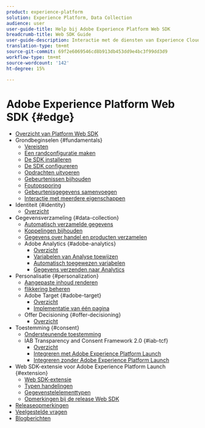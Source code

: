 ```yaml
---
product: experience-platform
solution: Experience Platform, Data Collection
audience: user
user-guide-title: Help bij Adobe Experience Platform Web SDK
breadcrumb-title: Web SDK Guide
user-guide-description: Interactie met de diensten van Experience Cloud door het Netwerk van de Rand.
translation-type: tm+mt
source-git-commit: 69f2e6069546cd8b913db453dd9e4bc3f99dd3d9
workflow-type: tm+mt
source-wordcount: '142'
ht-degree: 15%

---
```



# Adobe Experience Platform Web SDK {#edge}

* [Overzicht van Platform Web SDK](home.md)
* Grondbeginselen {#fundamentals}
   * [Vereisten](fundamentals/prerequisite.md)
   * [Een randconfiguratie maken](fundamentals/edge-configuration.md)
   * [De SDK installeren](fundamentals/installing-the-sdk.md)
   * [De SDK configureren](fundamentals/configuring-the-sdk.md)
   * [Opdrachten uitvoeren](fundamentals/executing-commands.md)
   * [Gebeurtenissen bijhouden](fundamentals/tracking-events.md)
   * [Foutopsporing](fundamentals/debugging.md)
   * [Gebeurtenisgegevens samenvoegen](fundamentals/merging-event-data.md)
   * [Interactie met meerdere eigenschappen](fundamentals/interacting-with-multiple-properties.md)
* Identiteit {#identity}
   * [Overzicht](identity/overview.md)
* Gegevensverzameling {#data-collection}
   * [Automatisch verzamelde gegevens](data-collection/automatic-information.md)
   * [Koppelingen bijhouden](data-collection/track-links.md)
   * [Gegevens over handel en producten verzamelen](data-collection/collect-commerce-data.md)
   * Adobe Analytics {#adobe-analytics}
      * [Overzicht](data-collection/adobe-analytics/analytics-overview.md)
      * [Variabelen van Analyse toewijzen](data-collection/adobe-analytics/manually-mapping-variables.md)
      * [Automatisch toegewezen variabelen](data-collection/adobe-analytics/automatically-mapped-vars.md)
      * [Gegevens verzenden naar Analytics](data-collection/adobe-analytics/sending-data-to-analytics.md)
* Personalisatie {#personalization}
   * [Aangepaste inhoud renderen](personalization/rendering-personalization-content.md)
   * [flikkering beheren](personalization/manage-flicker.md)
   * Adobe Target {#adobe-target}
      * [Overzicht](personalization/adobe-target/target-overview.md)
      * [Implementatie van één pagina](personalization/adobe-target/spa-implementation.md)
   * Offer Decisioning {#offer-decisioning}
      * [Overzicht](personalization/offer-decisioning/offer-decisioning-overview.md)
* Toestemming {#consent}
   * [Ondersteunende toestemming](consent/supporting-consent.md)
   * IAB Transparency and Consent Framework 2.0 {#iab-tcf}
      * [Overzicht](consent/iab-tcf/overview.md)
      * [Integreren met Adobe Experience Platform Launch](consent/iab-tcf/with-launch.md)
      * [Integreren zonder Adobe Experience Platform Launch](consent/iab-tcf/without-launch.md)
* Web SDK-extensie voor Adobe Experience Platform Launch {#extension}
   * [Web SDK-extensie](extension/web-sdk-extension.md)
   * [Typen handelingen](extension/action-types.md)
   * [Gegevenstelelementtypen](extension/data-element-types.md)
   * [Opmerkingen bij de release Web SDK](extension/web-sdk-ext-release-notes.md)
* [Releaseopmerkingen](release-notes.md)
* [Veelgestelde vragen](web-sdk-faq.md)
* [Blogberichten](blog-posts.md)
